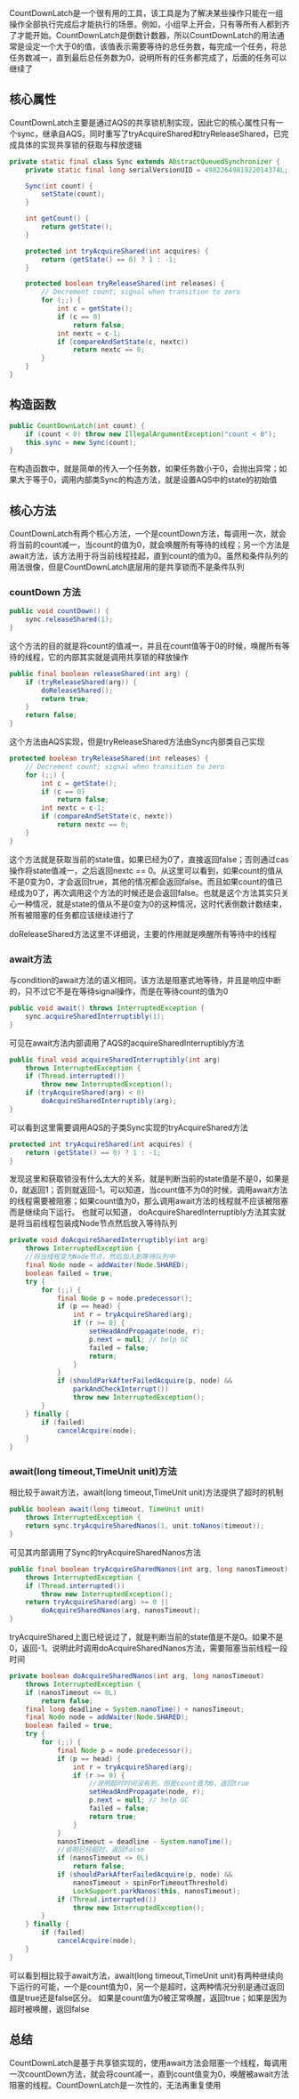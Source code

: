 CountDownLatch是一个很有用的工具，该工具是为了解决某些操作只能在一组操作全部执行完成后才能执行的场景。例如，小组早上开会，只有等所有人都到齐了才能开始。CountDownLatch是倒数计数器，所以CountDownLatch的用法通常是设定一个大于0的值，该值表示需要等待的总任务数，每完成一个任务，将总任务数减一，直到最后总任务数为0，说明所有的任务都完成了，后面的任务可以继续了    

## 核心属性  

CountDownLatch主要是通过AQS的共享锁机制实现，因此它的核心属性只有一个sync，继承自AQS，同时重写了tryAcquireShared和tryReleaseShared，已完成具体的实现共享锁的获取与释放逻辑  

```java
private static final class Sync extends AbstractQueuedSynchronizer {
    private static final long serialVersionUID = 4982264981922014374L;

    Sync(int count) {
        setState(count);
    }

    int getCount() {
        return getState();
    }

    protected int tryAcquireShared(int acquires) {
        return (getState() == 0) ? 1 : -1;
    }

    protected boolean tryReleaseShared(int releases) {
        // Decrement count; signal when transition to zero
        for (;;) {
            int c = getState();
            if (c == 0)
                return false;
            int nextc = c-1;
            if (compareAndSetState(c, nextc))
                return nextc == 0;
        }
    }
}
```

## 构造函数  

```java
public CountDownLatch(int count) {
    if (count < 0) throw new IllegalArgumentException("count < 0");
    this.sync = new Sync(count);
}
```

在构造函数中，就是简单的传入一个任务数，如果任务数小于0，会抛出异常；如果大于等于0，调用内部类Sync的构造方法，就是设置AQS中的state的初始值  

## 核心方法  

CountDownLatch有两个核心方法，一个是countDown方法，每调用一次，就会将当前的count减一，当count的值为0，就会唤醒所有等待的线程；另一个方法是await方法，该方法用于将当前线程挂起，直到count的值为0。虽然和条件队列的用法很像，但是CountDownLatch底层用的是共享锁而不是条件队列  

### countDown 方法  

```java
public void countDown() {
    sync.releaseShared(1);
}
```

这个方法的目的就是将count的值减一，并且在count值等于0的时候，唤醒所有等待的线程，它的内部其实就是调用共享锁的释放操作  

```java
public final boolean releaseShared(int arg) {
    if (tryReleaseShared(arg)) {
        doReleaseShared();
        return true;
    }
    return false;
}
```

这个方法由AQS实现，但是tryReleaseShared方法由Sync内部类自己实现  

```java
protected boolean tryReleaseShared(int releases) {
    // Decrement count; signal when transition to zero
    for (;;) {
        int c = getState();
        if (c == 0)
            return false;
        int nextc = c-1;
        if (compareAndSetState(c, nextc))
            return nextc == 0;
    }
}
```

这个方法就是获取当前的state值，如果已经为0了，直接返回false；否则通过cas操作将state值减一，之后返回nextc == 0。从这里可以看到，如果count的值从不是0变为0，才会返回true，其他的情况都会返回false。而且如果count的值已经成为0了，再次调用这个方法的时候还是会返回false。也就是这个方法其实只关心一种情况，就是state的值从不是0变为0的这种情况，这时代表倒数计数结束，所有被阻塞的任务都应该继续进行了  

doReleaseShared方法这里不详细说，主要的作用就是唤醒所有等待中的线程  

### await方法  

与condition的await方法的语义相同，该方法是阻塞式地等待，并且是响应中断的，只不过它不是在等待signal操作，而是在等待count的值为0  

```java
public void await() throws InterruptedException {
    sync.acquireSharedInterruptibly(1);
}
```

可见在await方法内部调用了AQS的acquireSharedInterruptibly方法  

```java
public final void acquireSharedInterruptibly(int arg)
    throws InterruptedException {
    if (Thread.interrupted())
        throw new InterruptedException();
    if (tryAcquireShared(arg) < 0)
        doAcquireSharedInterruptibly(arg);
}
```

可以看到这里需要调用AQS的子类Sync实现的tryAcquireShared方法  

```java
protected int tryAcquireShared(int acquires) {
    return (getState() == 0) ? 1 : -1;
}
```

发现这里和获取锁没有什么太大的关系，就是判断当前的state值是不是0，如果是0，就返回1；否则就返回-1。可以知道，当count值不为0的时候，调用await方法的线程需要被阻塞；如果count值为0，那么调用await方法的线程就不应该被阻塞而是继续向下运行。 也就可以知道， doAcquireSharedInterruptibly方法其实就是将当前线程包装成Node节点然后放入等待队列  

```java
private void doAcquireSharedInterruptibly(int arg)
    throws InterruptedException {
    //将当线程变为Node节点，然后加入到等待队列中
    final Node node = addWaiter(Node.SHARED);
    boolean failed = true;
    try {
        for (;;) {
            final Node p = node.predecessor();
            if (p == head) {
                int r = tryAcquireShared(arg);
                if (r >= 0) {
                    setHeadAndPropagate(node, r);
                    p.next = null; // help GC
                    failed = false;
                    return;
                }
            }
            if (shouldParkAfterFailedAcquire(p, node) &&
                parkAndCheckInterrupt())
                throw new InterruptedException();
        }
    } finally {
        if (failed)
            cancelAcquire(node);
    }
}
```

### await(long timeout,TimeUnit unit)方法  

相比较于await方法，await(long timeout,TimeUnit unit)方法提供了超时的机制  

```java
public boolean await(long timeout, TimeUnit unit)
    throws InterruptedException {
    return sync.tryAcquireSharedNanos(1, unit.toNanos(timeout));
}
```

可见其内部调用了Sync的tryAcquireSharedNanos方法  

```java
public final boolean tryAcquireSharedNanos(int arg, long nanosTimeout)
    throws InterruptedException {
    if (Thread.interrupted())
        throw new InterruptedException();
    return tryAcquireShared(arg) >= 0 ||
        doAcquireSharedNanos(arg, nanosTimeout);
}
```

tryAcquireShared上面已经说过了，就是判断当前的state值是不是0。如果不是0，返回-1。说明此时调用doAcquireSharedNanos方法，需要阻塞当前线程一段时间  

```java
private boolean doAcquireSharedNanos(int arg, long nanosTimeout)
    throws InterruptedException {
    if (nanosTimeout <= 0L)
        return false;
    final long deadline = System.nanoTime() + nanosTimeout;
    final Node node = addWaiter(Node.SHARED);
    boolean failed = true;
    try {
        for (;;) {
            final Node p = node.predecessor();
            if (p == head) {
                int r = tryAcquireShared(arg);
                if (r >= 0) {
                    //说明超时时间没有到，但是count值为0，返回true
                    setHeadAndPropagate(node, r);
                    p.next = null; // help GC
                    failed = false;
                    return true;
                }
            }
            nanosTimeout = deadline - System.nanoTime();
            //说明已经超时，返回false
            if (nanosTimeout <= 0L)
                return false;
            if (shouldParkAfterFailedAcquire(p, node) &&
                nanosTimeout > spinForTimeoutThreshold)
                LockSupport.parkNanos(this, nanosTimeout);
            if (Thread.interrupted())
                throw new InterruptedException();
        }
    } finally {
        if (failed)
            cancelAcquire(node);
    }
}
```

可以看到相比较于await方法，await(long timeout,TimeUnit unit)有两种继续向下运行的可能，一个是count值为0，另一个是超时，这两种情况分别是通过返回值是true还是false区分。 如果是count值为0被正常唤醒，返回true；如果是因为超时被唤醒，返回false  

## 总结  

CountDownLatch是基于共享锁实现的，使用await方法会阻塞一个线程，每调用一次countDown方法，就会将count减一，直到count值变为0，唤醒被await方法阻塞的线程。CountDownLatch是一次性的，无法再重复使用  





